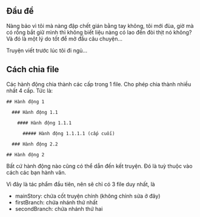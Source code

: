 ## Đầu đề

Nàng bảo vì tôi mà nàng đập chết gián bằng tay không, tôi mới đùa, giờ mà có rồng bắt giữ mình thì không biết liệu nàng có lao đến đòi thịt nó không? Và đó là một lý do tốt để mở đầu câu chuyện...

Truyện viết trước lúc tôi đi ngủ...

## Cách chia file

Các hành động chia thành các cấp trong 1 file. Cho phép chia thành nhiều nhất 4 cấp. Tức là:

```
## Hành động 1

  ### Hành động 1.1

    #### Hành động 1.1.1

      ##### Hành động 1.1.1.1 (cấp cuối)

  ### Hành động 2.2

## Hành động 2
```

Bất cứ hành động nào cũng có thể dẫn đến kết truyện. Đó là tuỳ thuộc vào cách các bạn hành văn.

Vì đây là tác phẩm đầu tiên, nên sẽ chỉ có 3 file duy nhất, là

- mainStory: chứa cốt truyện chính (không chỉnh sửa ở đây)
- firstBranch: chứa nhánh thứ nhất
- secondBranch: chứa nhánh thứ hai